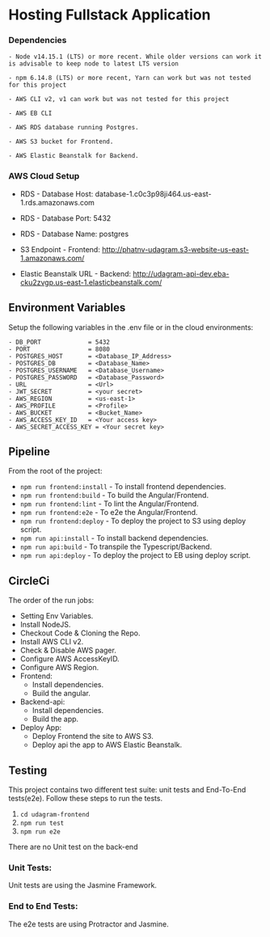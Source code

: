 # Hosting Fullstack Application
### Dependencies

```
- Node v14.15.1 (LTS) or more recent. While older versions can work it is advisable to keep node to latest LTS version

- npm 6.14.8 (LTS) or more recent, Yarn can work but was not tested for this project

- AWS CLI v2, v1 can work but was not tested for this project

- AWS EB CLI

- AWS RDS database running Postgres.

- AWS S3 bucket for Frontend.

- AWS Elastic Beanstalk for Backend.

```

### AWS Cloud Setup

- RDS - Database Host: database-1.c0c3p98ji464.us-east-1.rds.amazonaws.com
- RDS - Database Port: 5432
- RDS - Database Name: postgres

- S3 Endpoint - Frontend: http://phatnv-udagram.s3-website-us-east-1.amazonaws.com/

- Elastic Beanstalk URL - Backend: http://udagram-api-dev.eba-cku2zvgp.us-east-1.elasticbeanstalk.com/


## Environment Variables

Setup the following variables in the .env file or in the cloud environments:
```
- DB_PORT             = 5432
- PORT                = 8080
- POSTGRES_HOST       = <Database_IP_Address>
- POSTGRES_DB         = <Database_Name>
- POSTGRES_USERNAME   = <Database_Username>
- POSTGRES_PASSWORD   = <Database_Password>
- URL                 = <Url>
- JWT_SECRET          = <your secret>
- AWS_REGION          = <us-east-1>
- AWS_PROFILE         = <Profile>
- AWS_BUCKET          = <Bucket_Name>
- AWS_ACCESS_KEY_ID   = <Your access key>
- AWS_SECRET_ACCESS_KEY = <Your secret key>
```

## Pipeline

From the root of the project:
- `npm run frontend:install`    - To install frontend dependencies.
- `npm run frontend:build`      - To build the Angular/Frontend.
- `npm run frontend:lint`       - To lint the Angular/Frontend.
- `npm run frontend:e2e`        - To e2e the Angular/Frontend.
- `npm run frontend:deploy`     - To deploy the project to S3 using deploy script.
- `npm run api:install`         - To install backend dependencies.
- `npm run api:build`           - To transpile the Typescript/Backend.
- `npm run api:deploy`          - To deploy the project to EB using deploy script.
## CircleCi

The order of the run jobs:
- Setting Env Variables.
- Install NodeJS.
- Checkout Code & Cloning the Repo.
- Install AWS CLI v2.
- Check & Disable AWS pager.
- Configure AWS AccessKeyID.
- Configure AWS Region.
- Frontend:
  - Install dependencies.
  - Build the angular.
- Backend-api:
  - Install dependencies.
  - Build the app.
- Deploy App:
  - Deploy Frontend the site to AWS S3.
  - Deploy api the app to AWS Elastic Beanstalk.

## Testing

This project contains two different test suite: unit tests and End-To-End tests(e2e). Follow these steps to run the tests.

1. `cd udagram-frontend`
2. `npm run test`
3. `npm run e2e`

There are no Unit test on the back-end

### Unit Tests:

Unit tests are using the Jasmine Framework.

### End to End Tests:

The e2e tests are using Protractor and Jasmine.